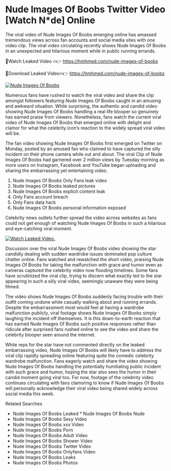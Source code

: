 ﻿# Nude Images Of Boobs Twitter Video [Watch N*de] Online

The viral video of ﻿Nude Images Of Boobs emerging online has amassed tremendous views across fan accounts and social media sites with one video clip. The viral video circulating recently shows ﻿Nude Images Of Boobs in an unexpected and hilarious moment while in public running errands. 

🔴Watch Leaked Video 🔥👉  https://hmhmed.com/nude-images-of-boobs 

🔴Download Leaked Video🔥👉  https://hmhmed.com/nude-images-of-boobs 

[![Nude Images Of Boobs](https://i.imgur.com/dJHk4Zq.gif)](https://hmhmed.com/nude-images-of-boobs)

Numerous fans have rushed to watch the viral video and share the clip amongst followers featuring ﻿Nude Images Of Boobs caught in an amusing and awkward situation. While surprising, the authentic and candid video showing ﻿Nude Images Of Boobs handling a real life blooper so genuinely has earned praise from viewers. Nonetheless, fans watch the current viral video of ﻿Nude Images Of Boobs that emerged online with delight and clamor for what the celebrity icon’s reaction to the widely spread viral video will be.

The fan video showing ﻿Nude Images Of Boobs first emerged on Twitter on Monday, posted by an amused fan who claimed to have captured the silly incident on their phone camera while out and about. The viral Clip of ﻿Nude Images Of Boobs had garnered over 2 million views by Tuesday morning as more users on Instagram, Facebook and YouTube began uploading and sharing the embarrassing yet entertaining video. 

1. ﻿Nude Images Of Boobs Only Fans leak video
2. ﻿Nude Images Of Boobs leaked pictures
3. ﻿Nude Images Of Boobs explicit content leak
4. Only Fans account breach
5. Only Fans data hack
6. ﻿Nude Images Of Boobs personal information exposed

Celebrity news outlets further spread the video across websites as fans could not get enough of watching ﻿Nude Images Of Boobs in such a hilarious and eye-catching viral moment. 

[![Watch Leaked Video.](https://miro.medium.com/v2/resize:fit:828/format:webp/1*cilzJN44JGOrTw9NJCrNHA.gif "Watch Leaked Video")](https://hmhmed.com/nude-images-of-boobs)

Discussion over the viral ﻿Nude Images Of Boobs video showing the star candidly dealing with sudden wardrobe issues dominated pop culture chatter online. Fans watched and rewatched the short video, praising ﻿Nude Images Of Boobs for taking the malfunction with grace and humor even as cameras captured the celebrity video now flooding timelines. Some fans have scrutinized the viral clip, trying to discern what exactly led to the star appearing in such a silly viral video, seemingly unaware they were being filmed.

The video shows ﻿Nude Images Of Boobs suddenly facing trouble with their outfit coming undone while casually walking about and running errands. Despite the embarrassment most would feel at having a wardrobe malfunction publicly, viral footage shows ﻿Nude Images Of Boobs simply laughing the incident off themselves. It is this down-to-earth reaction that has earned ﻿Nude Images Of Boobs such positive responses rather than ridicule after surprised fans rushed online to see the video and share the celebrity blooper seen around the internet.  

While reps for the star have not commented directly on the leaked embarrassing video, ﻿Nude Images Of Boobs will likely have to address the viral clip rapidly spreading online featuring quite the comedic celebrity wardrobe malfunction. Fans eagerly watch and share the video showing ﻿Nude Images Of Boobs handling the potentially humiliating public incident with such grace and humor, hoping the star also sees the humor in their candid moment going viral too. For now, footage of the celebrity video continues circulating with fans clamoring to know if ﻿Nude Images Of Boobs will personally acknowledge their viral video being shared widely across social media this week.

Related Searches
* ﻿Nude Images Of Boobs Leaked
﻿* Nude Images Of Boobs Nude
* ﻿Nude Images Of Boobs Sexy Video
* ﻿Nude Images Of Boobs xxx Video
* ﻿Nude Images Of Boobs Porn
* ﻿Nude Images Of Boobs Adult Video
* ﻿Nude Images Of Boobs Shower Video
* ﻿Nude Images Of Boobs Twitter Video
* ﻿Nude Images Of Boobs Onlyfans Video
* ﻿Nude Images Of Boobs Leaks
* ﻿Nude Images Of Boobs Photos